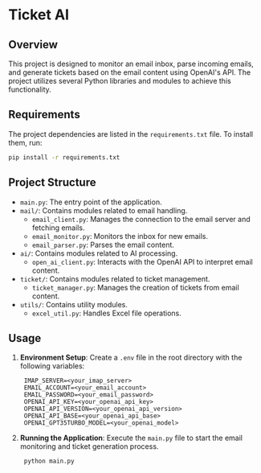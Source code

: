 # Ticket AI

## Overview

This project is designed to monitor an email inbox, parse incoming emails, and generate tickets based on the email content using OpenAI's API. The project utilizes several Python libraries and modules to achieve this functionality.

## Requirements

The project dependencies are listed in the `requirements.txt` file. To install them, run:

```sh
pip install -r requirements.txt
```

## Project Structure

- `main.py`: The entry point of the application.
- `mail/`: Contains modules related to email handling.
    - `email_client.py`: Manages the connection to the email server and fetching emails.
    - `email_monitor.py`: Monitors the inbox for new emails.
    - `email_parser.py`: Parses the email content.
- `ai/`: Contains modules related to AI processing.
    - `open_ai_client.py`: Interacts with the OpenAI API to interpret email content.
- `ticket/`: Contains modules related to ticket management.
    - `ticket_manager.py`: Manages the creation of tickets from email content.
- `utils/`: Contains utility modules.
    - `excel_util.py`: Handles Excel file operations.

## Usage

1. **Environment Setup**: Create a `.env` file in the root directory with the following variables:
    
   ```env
    IMAP_SERVER=<your_imap_server>
    EMAIL_ACCOUNT=<your_email_account>
    EMAIL_PASSWORD=<your_email_password>
    OPENAI_API_KEY=<your_openai_api_key>
    OPENAI_API_VERSION=<your_openai_api_version>
    OPENAI_API_BASE=<your_openai_api_base>
    OPENAI_GPT35TURBO_MODEL=<your_openai_model>
    ```

2. **Running the Application**: Execute the `main.py` file to start the email monitoring and ticket generation process.
    
   ```sh
    python main.py
    ```
